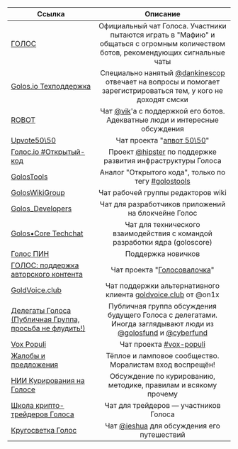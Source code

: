 | Ссылка   |      Описание      | 
|----------------|:-------------------------:|
| [ГОЛОС](https://t.me/golos_io)  | Официальный чат Голоса. Участники пытаются играть в "Мафию" и общаться с огромным количеством ботов, рекомендующих сигнальные чаты |
| [Golos.io Техподдержка](https://t.me/golos_support) | Специально нанятый [@dankinescop](https://t.me/dankinescop) отвечает на вопросы и помогает зарегистрироваться тем, у кого не доходят смски |
| [ROBOT](https://t.me/chain_cf)|  Чат [@vik](https://golos.io/@vik)'a с поддержкой его ботов. Адекватные люди и интересные обсуждения |
| [Upvote50\50](https://t.me/joinchat/AsAZwg2Dtj2BSOI_jBLLxQ) | Чат проекта "[апвот 50\50](https://golos.io/trending/ru--apvot50-50)" |
| [Голос.io #Открытый-код](https://t.me/golosOtkrytyijKod) | Проект [@hipster](https://golos.io/@hipster) по поддержке развития инфраструктуры Голоса |
| [GolosTools](https://t.me/GolosTools) | Аналог "Открытого кода", только по тегу [#golostools](https://golos.io/trending/golostools) |
| [GolosWikiGroup](https://t.me/goloswikigroup) | Чат рабочей группы редакторов wiki |
| [Golos_Developers](https://t.me/GolosDev) | Чат для разработчиков приложений на блокчейне Голос |
| [Golos•Core Techchat](https://t.me/goloscoretc) | Чат для технического взаимодействия с командой разработки ядра (goloscore) |
| [Голос ПИН](https://t.me/joinchat/GQu0jxDuMpHuS28p7yaFRQ) | Поддержка новичков |
| [ГОЛОС: поддержка авторского контента](https://t.me/joinchat/AlKeQUQpN8-9oShtaTcY7Q) | Чат проекта "[Голосовалочка](https://golos.io/ru--golosovalochka/@chiliec/golosovalochka)" |
| [GoldVoice.club](https://t.me/goldvoice)| Чат поддержки альтернативного клиента [goldvoice.club](https://goldvoice.club) от @on1x  |
| [Делегаты Голоса (Публичная Группа, просьба не флудить!)](https://t.me/golos_delegates) | Публичная группа обсуждения будущего Голоса с делегатами. Иногда заглядывают люди из [@golosfund](https://golos.io/@golosfund) и [@cyberfund](https://golos.io/@cyberfund) |
| [Vox Populi](https://t.me/Vox_Populi_Centre) | Чат проекта [#vox-populi](https://golos.io/trending/vox-populi) |
| [Жалобы и предложения](https://t.me/golosio_complaints) | Тёплое и ламповое сообщество. Моралистам вход воспрещён!|
| [НИИ Курирования на Голосе](https://t.me/pauk_unofficial) | Обсуждение по курированию, методике, правилам и всякому прочему |
| [Школа крипто-трейдеров Голоса](https://t.me/joinchat/FxPyUURcpDc9k3HPc2Q3Jw) | Чат для трейдеров —  участников Голоса |
| [Кругосветка Голос](https://t.me/krugosvetka_golos) | Чат [@ieshua](https://golos.io/@ieshua) для обсуждения его путешествий|